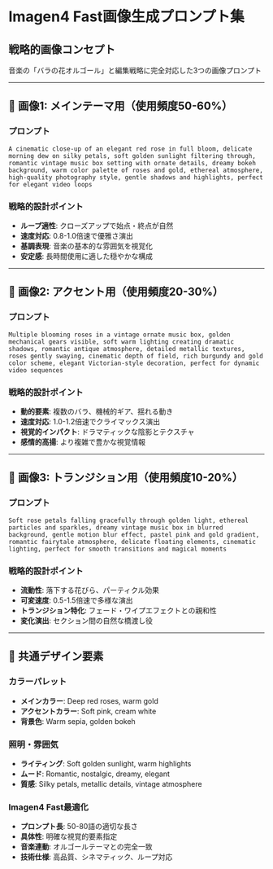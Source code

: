 # Imagen4 Fast画像生成プロンプト集

## 戦略的画像コンセプト
音楽の「バラの花オルゴール」と編集戦略に完全対応した3つの画像プロンプト

---

## 📸 画像1: メインテーマ用（使用頻度50-60%）

### プロンプト
```
A cinematic close-up of an elegant red rose in full bloom, delicate morning dew on silky petals, soft golden sunlight filtering through, romantic vintage music box setting with ornate details, dreamy bokeh background, warm color palette of roses and gold, ethereal atmosphere, high-quality photography style, gentle shadows and highlights, perfect for elegant video loops
```

### 戦略的設計ポイント
- **ループ適性**: クローズアップで始点・終点が自然
- **速度対応**: 0.8-1.0倍速で優雅さ演出
- **基調表現**: 音楽の基本的な雰囲気を視覚化
- **安定感**: 長時間使用に適した穏やかな構成

---

## 📸 画像2: アクセント用（使用頻度20-30%）

### プロンプト  
```
Multiple blooming roses in a vintage ornate music box, golden mechanical gears visible, soft warm lighting creating dramatic shadows, romantic antique atmosphere, detailed metallic textures, roses gently swaying, cinematic depth of field, rich burgundy and gold color scheme, elegant Victorian-style decoration, perfect for dynamic video sequences
```

### 戦略的設計ポイント
- **動的要素**: 複数のバラ、機械的ギア、揺れる動き
- **速度対応**: 1.0-1.2倍速でクライマックス演出
- **視覚的インパクト**: ドラマティックな陰影とテクスチャ
- **感情的高揚**: より複雑で豊かな視覚情報

---

## 📸 画像3: トランジション用（使用頻度10-20%）

### プロンプト
```
Soft rose petals falling gracefully through golden light, ethereal particles and sparkles, dreamy vintage music box in blurred background, gentle motion blur effect, pastel pink and gold gradient, romantic fairytale atmosphere, delicate floating elements, cinematic lighting, perfect for smooth transitions and magical moments
```

### 戦略的設計ポイント
- **流動性**: 落下する花びら、パーティクル効果
- **可変速度**: 0.5-1.5倍速で多様な演出
- **トランジション特化**: フェード・ワイプエフェクトとの親和性
- **変化演出**: セクション間の自然な橋渡し役

---

## 🎨 共通デザイン要素

### カラーパレット
- **メインカラー**: Deep red roses, warm gold
- **アクセントカラー**: Soft pink, cream white  
- **背景色**: Warm sepia, golden bokeh

### 照明・雰囲気
- **ライティング**: Soft golden sunlight, warm highlights
- **ムード**: Romantic, nostalgic, dreamy, elegant
- **質感**: Silky petals, metallic details, vintage atmosphere

### Imagen4 Fast最適化
- **プロンプト長**: 50-80語の適切な長さ
- **具体性**: 明確な視覚的要素指定
- **音楽連動**: オルゴールテーマとの完全一致
- **技術仕様**: 高品質、シネマティック、ループ対応